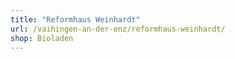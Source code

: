 ```yaml
---
title: "Reformhaus Weinhardt"
url: /vaihingen-an-der-enz/reformhaus-weinhardt/
shop: Bioladen
---
```

